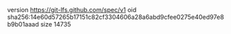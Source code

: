 version https://git-lfs.github.com/spec/v1
oid sha256:14e60d57265b17151c82cf3304606a28a6abd9cfee0275e40ed97e8b9b01aaad
size 14735
